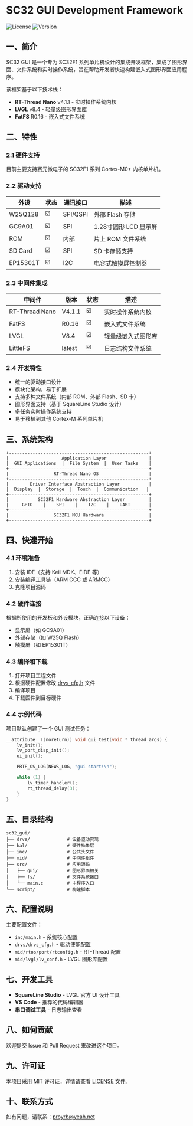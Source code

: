# SC32 GUI Development Framework

![License](https://img.shields.io/badge/license-MIT-blue.svg)
![Version](https://img.shields.io/badge/version-1.0.0-green.svg)

## 一、简介

SC32 GUI 是一个专为 SC32F1 系列单片机设计的集成开发框架，集成了图形界面、文件系统和实时操作系统，旨在帮助开发者快速构建嵌入式图形界面应用程序。

该框架基于以下技术栈：
- **RT-Thread Nano** v4.1.1 - 实时操作系统内核
- **LVGL** v8.4 - 轻量级图形界面库
- **FatFS** R0.16 - 嵌入式文件系统

## 二、特性

### 2.1 硬件支持

目前主要支持赛元微电子的 SC32F1 系列 Cortex-M0+ 内核单片机。

### 2.2 驱动支持

| 外设 | 状态 | 通讯接口 | 描述 |
|------|------|----------|------|
| W25Q128 | ☑️ | SPI/QSPI | 外部 Flash 存储 |
| GC9A01 | ☑️ | SPI | 1.28寸圆形 LCD 显示屏 |
| ROM | ☑️ | 内部 | 片上 ROM 文件系统 |
| SD Card | ☑️ | SPI | SD 卡存储支持 |
| EP15301T | ☑️ | I2C | 电容式触摸屏控制器 |

### 2.3 中间件集成

| 中间件 | 版本 | 状态 | 描述 |
|--------|------|------|------|
| RT-Thread Nano | V4.1.1 | ☑️ | 实时操作系统内核 |
| FatFS | R0.16 | ☑️ | 嵌入式文件系统 |
| LVGL | V8.4 | ☑️ | 轻量级嵌入式图形库 |
| LittleFS | latest | ☑️ | 日志结构文件系统 |

### 2.4 开发特性

- 统一的驱动接口设计
- 模块化架构，易于扩展
- 支持多种文件系统（内部 ROM、外部 Flash、SD 卡）
- 图形界面支持（基于 SquareLine Studio 设计）
- 多任务实时操作系统支持
- 易于移植到其他 Cortex-M 系列单片机

## 三、系统架构

```
+-----------------------------------------------------+
|                    Application Layer                |
|  GUI Applications  |  File System  |  User Tasks    |
+-----------------------------------------------------+
|                 RT-Thread Nano OS                   |
+-----------------------------------------------------+
|        Driver Interface Abstraction Layer           |
|  Display  |  Storage  |  Touch  |  Communication   |
+-----------------------------------------------------+
|           SC32F1 Hardware Abstraction Layer         |
|     GPIO    |    SPI    |    I2C    |    UART       |
+-----------------------------------------------------+
|                 SC32F1 MCU Hardware                 |
+-----------------------------------------------------+
```

## 四、快速开始

### 4.1 环境准备

1. 安装 IDE（支持 Keil MDK、EIDE 等）
2. 安装编译工具链（ARM GCC 或 ARMCC）
3. 克隆项目源码

### 4.2 硬件连接

根据所使用的开发板和外设模块，正确连接以下设备：
- 显示屏（如 GC9A01）
- 外部存储（如 W25Q Flash）
- 触摸屏（如 EP15301T）

### 4.3 编译和下载

1. 打开项目工程文件
2. 根据硬件配置修改 [drvs_cfg.h](file://c:\Users\Administrator\Documents\SOC\sc32_gui\drvs\drvs_cfg.h) 文件
3. 编译项目
4. 下载固件到目标硬件

### 4.4 示例代码

项目默认创建了一个 GUI 测试任务：

```c
__attribute__((noreturn)) void gui_test(void * thread_args) {
    lv_init();
    lv_port_disp_init();
    ui_init();

    PRTF_OS_LOG(NEWS_LOG, "gui start!\n");

    while (1) {
        lv_timer_handler();
        rt_thread_delay(3);
    }
}
```

## 五、目录结构

```
sc32_gui/
├── drvs/              # 设备驱动实现
├── hal/               # 硬件抽象层
├── inc/               # 公共头文件
├── mid/               # 中间件组件
├── src/               # 应用源码
│   ├── gui/           # 图形界面相关
│   ├── fs/            # 文件系统接口
│   └── main.c         # 主程序入口
└── script/            # 构建脚本
```

## 六、配置说明

主要配置文件：
- `inc/main.h` - 系统核心配置
- `drvs/drvs_cfg.h` - 驱动使能配置
- `mid/rtos/port/rtconfig.h` - RT-Thread 配置
- `mid/lvgl/lv_conf.h` - LVGL 图形库配置

## 七、开发工具

- **SquareLine Studio** - LVGL 官方 UI 设计工具
- **VS Code** - 推荐的代码编辑器
- **串口调试工具** - 日志输出查看

## 八、如何贡献

欢迎提交 Issue 和 Pull Request 来改进这个项目。

## 九、许可证

本项目采用 MIT 许可证，详情请查看 [LICENSE](LICENSE) 文件。

## 十、联系方式

如有问题，请联系：proyrb@yeah.net

